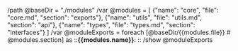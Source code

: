 /path @baseDir = "./modules"
/var @modules = [
  {"name": "core", "file": "core.md", "section": "exports"},
  {"name": "utils", "file": "utils.md", "section": "api"},
  {"name": "types", "file": "types.md", "section": "interfaces"}
]
/var @moduleExports = foreach [@baseDir/{{modules.file}} # @modules.section] as ::**{{modules.name}}**:
::
/show @moduleExports